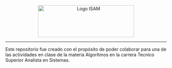 <div align="center">
    <img width="300" height="100" src="https://campus.isam.edu.ar/pluginfile.php/1/theme_moove/logo/1730820196/2023%20-%20Logo%20AnivMesa%20de%20trabajo%201%20copia%204.png" alt="Logo ISAM">
</div>

---

Este repositorio fue creado con el propósito de poder colaborar para una de las actividades en clase de la materia Algoritmos en la carrera Tecnico Superior Analista en Sistemas.
